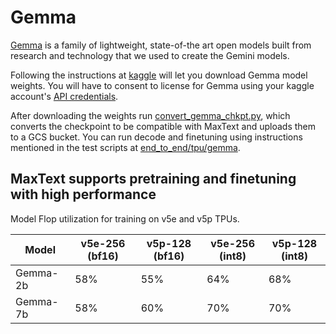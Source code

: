 <!--
 Copyright 2023 Google LLC

 Licensed under the Apache License, Version 2.0 (the "License");
 you may not use this file except in compliance with the License.
 You may obtain a copy of the License at

      https://www.apache.org/licenses/LICENSE-2.0

 Unless required by applicable law or agreed to in writing, software
 distributed under the License is distributed on an "AS IS" BASIS,
 WITHOUT WARRANTIES OR CONDITIONS OF ANY KIND, either express or implied.
 See the License for the specific language governing permissions and
 limitations under the License.
 -->

# Gemma
[Gemma](https://ai.google.dev/gemma) is a family of lightweight, state-of-the art open models built from research and technology that we used to create the Gemini models.

Following the instructions at [kaggle](https://www.kaggle.com/models/google/gemma/frameworks/maxText) will let you download Gemma model weights. You will have to consent to license for Gemma using your kaggle account's [API credentials](https://github.com/Kaggle/kaggle-api?tab=readme-ov-file#api-credentials).

After downloading the weights run [convert_gemma_chkpt.py](../../MaxText/convert_gemma_chkpt.py), which converts the checkpoint to be compatible with MaxText and uploads them to a GCS bucket. You can run decode and finetuning using instructions mentioned in the test scripts at [end_to_end/tpu/gemma](../../end_to_end/tpu/gemma).

## MaxText supports pretraining and finetuning with high performance

Model Flop utilization for training on v5e and v5p TPUs.

| Model    | v5e-256 (bf16) | v5p-128 (bf16) | v5e-256 (int8) | v5p-128 (int8) |
| -------- | -------------- | -------------- | -------------- | -------------- |
| Gemma-2b | 58%            | 55%            | 64%            | 68%            |
| Gemma-7b | 58%            | 60%            | 70%            | 70%            |
